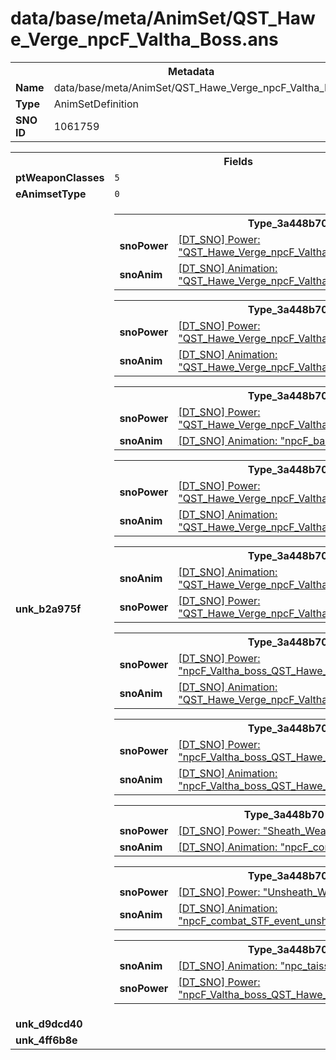 <h1>data/base/meta/AnimSet/QST_Hawe_Verge_npcF_Valtha_Boss.ans</h1><table><tr><th colspan="100%">Metadata</th></tr><tr><td><b>Name</b></td><td>data/base/meta/AnimSet/QST_Hawe_Verge_npcF_Valtha_Boss.ans</td></tr><tr><td><b>Type</b></td><td>AnimSetDefinition</td></tr><tr><td><b>SNO ID</b></td><td>1061759</td></tr></table>

<table><tr><th colspan="100%">Fields</th></tr><tr><td><b>ptWeaponClasses</b></td><td><code>5</code>
</td></tr><tr><td><b>eAnimsetType</b></td><td><code>0</code></td></tr><tr><td><b>unk_b2a975f</b></td><td><table><tr><th colspan="100%">Type_3a448b70</th></tr><tr><td><b>snoPower</b></td><td><a href="..\Power\QST_Hawe_Verge_npcF_Valtha_Boss_attk_fireRain.pow">[DT_SNO] Power: "QST_Hawe_Verge_npcF_Valtha_Boss_attk_fireRain"</a></td></tr><tr><td><b>snoAnim</b></td><td><a href="..\Anim\QST_Hawe_Verge_npcF_Valtha_Boss_attk_fireRain.ani">[DT_SNO] Animation: "QST_Hawe_Verge_npcF_Valtha_Boss_attk_fireRain"</a></td></tr></table>


<table><tr><th colspan="100%">Type_3a448b70</th></tr><tr><td><b>snoPower</b></td><td><a href="..\Power\QST_Hawe_Verge_npcF_Valtha_Boss_attk_fireDash.pow">[DT_SNO] Power: "QST_Hawe_Verge_npcF_Valtha_Boss_attk_fireDash"</a></td></tr><tr><td><b>snoAnim</b></td><td><a href="..\Anim\QST_Hawe_Verge_npcF_Valtha_Boss_attk_fireDash.ani">[DT_SNO] Animation: "QST_Hawe_Verge_npcF_Valtha_Boss_attk_fireDash"</a></td></tr></table>


<table><tr><th colspan="100%">Type_3a448b70</th></tr><tr><td><b>snoPower</b></td><td><a href="..\Power\QST_Hawe_Verge_npcF_Valtha_Boss_stagger.pow">[DT_SNO] Power: "QST_Hawe_Verge_npcF_Valtha_Boss_stagger"</a></td></tr><tr><td><b>snoAnim</b></td><td><a href="..\Anim\npcF_base_STF_attk_stagger.ani">[DT_SNO] Animation: "npcF_base_STF_attk_stagger"</a></td></tr></table>


<table><tr><th colspan="100%">Type_3a448b70</th></tr><tr><td><b>snoPower</b></td><td><a href="..\Power\QST_Hawe_Verge_npcF_Valtha_Boss_summon.pow">[DT_SNO] Power: "QST_Hawe_Verge_npcF_Valtha_Boss_summon"</a></td></tr><tr><td><b>snoAnim</b></td><td><a href="..\Anim\QST_Hawe_Verge_npcF_Valtha_Boss_attk_Summon.ani">[DT_SNO] Animation: "QST_Hawe_Verge_npcF_Valtha_Boss_attk_Summon"</a></td></tr></table>


<table><tr><th colspan="100%">Type_3a448b70</th></tr><tr><td><b>snoAnim</b></td><td><a href="..\Anim\QST_Hawe_Verge_npcF_Valtha_Boss_attk_explodeMinion.ani">[DT_SNO] Animation: "QST_Hawe_Verge_npcF_Valtha_Boss_attk_explodeMinion"</a></td></tr><tr><td><b>snoPower</b></td><td><a href="..\Power\QST_Hawe_Verge_npcF_Valtha_Boss_attk_explodeMinion.pow">[DT_SNO] Power: "QST_Hawe_Verge_npcF_Valtha_Boss_attk_explodeMinion"</a></td></tr></table>


<table><tr><th colspan="100%">Type_3a448b70</th></tr><tr><td><b>snoPower</b></td><td><a href="..\Power\npcF_Valtha_boss_QST_Hawe_Verge_atk_trapRoom.pow">[DT_SNO] Power: "npcF_Valtha_boss_QST_Hawe_Verge_atk_trapRoom"</a></td></tr><tr><td><b>snoAnim</b></td><td><a href="..\Anim\QST_Hawe_Verge_npcF_Valtha_Boss_attk_fireRain.ani">[DT_SNO] Animation: "QST_Hawe_Verge_npcF_Valtha_Boss_attk_fireRain"</a></td></tr></table>


<table><tr><th colspan="100%">Type_3a448b70</th></tr><tr><td><b>snoPower</b></td><td><a href="..\Power\npcF_Valtha_boss_QST_Hawe_Verge_attk_basic.pow">[DT_SNO] Power: "npcF_Valtha_boss_QST_Hawe_Verge_attk_basic"</a></td></tr><tr><td><b>snoAnim</b></td><td><a href="..\Anim\npcF_Valtha_boss_QST_Hawe_Verge_attk_basic.ani">[DT_SNO] Animation: "npcF_Valtha_boss_QST_Hawe_Verge_attk_basic"</a></td></tr></table>


<table><tr><th colspan="100%">Type_3a448b70</th></tr><tr><td><b>snoPower</b></td><td><a href="..\Power\Sheath_Weapons.pow">[DT_SNO] Power: "Sheath_Weapons"</a></td></tr><tr><td><b>snoAnim</b></td><td><a href="..\Anim\npcF_combat_STF_event_sheathe.ani">[DT_SNO] Animation: "npcF_combat_STF_event_sheathe"</a></td></tr></table>


<table><tr><th colspan="100%">Type_3a448b70</th></tr><tr><td><b>snoPower</b></td><td><a href="..\Power\Unsheath_Weapons.pow">[DT_SNO] Power: "Unsheath_Weapons"</a></td></tr><tr><td><b>snoAnim</b></td><td><a href="..\Anim\npcF_combat_STF_event_unsheathe.ani">[DT_SNO] Animation: "npcF_combat_STF_event_unsheathe"</a></td></tr></table>


<table><tr><th colspan="100%">Type_3a448b70</th></tr><tr><td><b>snoAnim</b></td><td><a href="..\Anim\npc_taissaWitch_STF_reac_death.ani">[DT_SNO] Animation: "npc_taissaWitch_STF_reac_death"</a></td></tr><tr><td><b>snoPower</b></td><td><a href="..\Power\npcF_Valtha_boss_QST_Hawe_Verge_death.pow">[DT_SNO] Power: "npcF_Valtha_boss_QST_Hawe_Verge_death"</a></td></tr></table>


</td></tr><tr><td><b>unk_d9dcd40</b></td><td></td></tr><tr><td><b>unk_4ff6b8e</b></td><td></td></tr></table>

